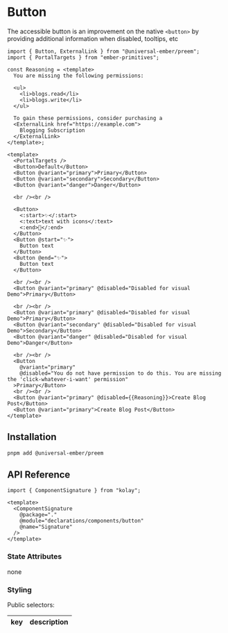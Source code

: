 # Button

The accessible button is an improvement on the native `<button>` by providing additional information when disabled, tooltips, etc

```gjs live no-shadow
import { Button, ExternalLink } from "@universal-ember/preem";
import { PortalTargets } from "ember-primitives";

const Reasoning = <template>
  You are missing the following permissions:

  <ul>
    <li>blogs.read</li>
    <li>blogs.write</li>
  </ul>

  To gain these permissions, consider purchasing a
  <ExternalLink href="https://example.com">
    Blogging Subscription
  </ExternalLink>
</template>;

<template>
  <PortalTargets />
  <Button>Default</Button>
  <Button @variant="primary">Primary</Button>
  <Button @variant="secondary">Secondary</Button>
  <Button @variant="danger">Danger</Button>

  <br /><br />

  <Button>
    <:start>✨</:start>
    <:text>text with icons</:text>
    <:end>🎉</:end>
  </Button>
  <Button @start="✨">
    Button text
  </Button>
  <Button @end="✨">
    Button text
  </Button>

  <br /><br />
  <Button @variant="primary" @disabled="Disabled for visual Demo">Primary</Button>

  <br /><br />
  <Button @variant="primary" @disabled="Disabled for visual Demo">Primary</Button>
  <Button @variant="secondary" @disabled="Disabled for visual Demo">Secondary</Button>
  <Button @variant="danger" @disabled="Disabled for visual Demo">Danger</Button>

  <br /><br />
  <Button
    @variant="primary"
    @disabled="You do not have permission to do this. You are missing the 'click-whatever-i-want' permission"
  >Primary</Button>
  <br /><br />
  <Button @variant="primary" @disabled={{Reasoning}}>Create Blog Post</Button>
  <Button @variant="primary">Create Blog Post</Button>
</template>
```

## Installation

```bash
pnpm add @universal-ember/preem
```

## API Reference

```gjs
import { ComponentSignature } from "kolay";

<template>
  <ComponentSignature
    @package="."
    @module="declarations/components/button"
    @name="Signature"
  />
</template>
```

### State Attributes

none

### Styling

Public selectors:

| key | description |
| :-: | :---------- |
